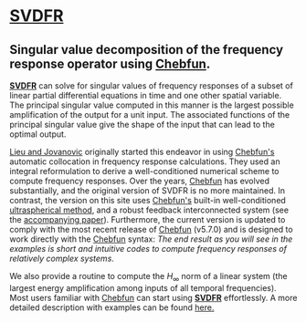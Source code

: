 # [**SVDFR**](https://gokulhari.github.io/svdfr/)

## Singular value decomposition of the frequency response operator using [Chebfun](http://www.chebfun.org).

[**SVDFR**](https://gokulhari.github.io/svdfr/) can solve for singular values of frequency responses of a subset of linear partial differential equations in time and one other spatial variable. The principal singular value computed in this manner is the largest possible amplification of the output for a unit input. The associated functions of the principal singular value give the shape of the input that can lead to the optimal output.

[Lieu and Jovanovic](https://doi.org/10.1016/j.jcp.2013.05.010) originally started this endeavor in using [Chebfun's](http://www.chebfun.org) automatic collocation in frequency response calculations. They used an integral reformulation to derive a well-conditioned numerical scheme to compute frequency responses. Over the years, [Chebfun](http://www.chebfun.org) has evolved substantially, and the original version of SVDFR is no more maintained. In contrast, the version on this site uses [Chebfun's](http://www.chebfun.org) built-in well-conditioned [ultraspherical method](https://doi.org/10.1137/120865458), and a robust feedback interconnected system (see the [accompanying paper](https://arxiv.org/abs/2005.04493)). Furthermore, the current version is updated to comply with the most recent release of [Chebfun](http://www.chebfun.org) (v5.7.0) and is designed to work directly with the [Chebfun](http://www.chebfun.org) syntax: *The end result as you will see in the examples is short and intuitive codes to compute frequency responses of relatively complex systems*.  

We also provide a routine to compute the $H_\infty$ norm of a linear system (the largest energy amplification among inputs of all temporal frequencies). Most users familiar with [Chebfun](http://www.chebfun.org) can start using [**SVDFR**](https://gokulhari.github.io/svdfr/) effortlessly. A more detailed description with examples can be found [here.](https://gokulhari.github.io/svdfr/)


 

